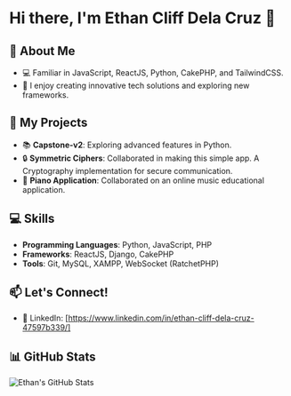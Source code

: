 ﻿# Hi there, I'm Ethan Cliff Dela Cruz 👋

## 🚀 About Me
- 💻 Familiar in JavaScript, ReactJS, Python, CakePHP, and TailwindCSS.
- 🌟 I enjoy creating innovative tech solutions and exploring new frameworks.

## 🌟 My Projects
- 📚 **Capstone-v2**: Exploring advanced features in Python.
- 🔒 **Symmetric Ciphers**: Collaborated in making this simple app. A Cryptography implementation for secure communication.
- 🎹 **Piano Application**: Collaborated on an online music educational application.

## 💻 Skills
- **Programming Languages**: Python, JavaScript, PHP
- **Frameworks**: ReactJS, Django, CakePHP
- **Tools**: Git, MySQL, XAMPP, WebSocket (RatchetPHP)

## 📫 Let's Connect!
- 💼 LinkedIn: [https://www.linkedin.com/in/ethan-cliff-dela-cruz-47597b339/]

## 📊 GitHub Stats
![Ethan's GitHub Stats](https://github-readme-stats.vercel.app/api?username=Jokbal88&show_icons=true&theme=dark)
